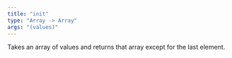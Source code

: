 ```yaml
---
title: "init"
type: "Array -> Array"
args: "(values)"
---
```


Takes an array of values and returns that array except for the last
element.
